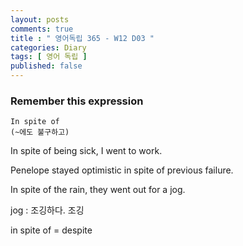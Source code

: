 ```yaml
---
layout: posts
comments: true
title : " 영어독립 365 - W12 D03 "
categories: Diary
tags: [ 영어 독립 ]
published: false
---
```


### Remember this expression

```text
In spite of
(~에도 불구하고)
```

In spite of being sick, I went to work.

Penelope stayed optimistic in spite of previous failure.

In spite of the rain, they went out for a jog.

jog
 : 조깅하다.
   조깅

in spite of = despite
